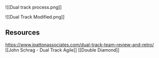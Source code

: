 ![[Dual track process.png]]

![[Dual Track Modified.png]]

## Resources
https://www.jpattonassociates.com/dual-track-team-review-and-retro/
[[John Schrag - Dual Track Agile]]
[[Double Diamond]]
